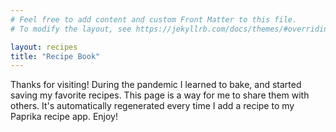 ```yaml
---
# Feel free to add content and custom Front Matter to this file.
# To modify the layout, see https://jekyllrb.com/docs/themes/#overriding-theme-defaults

layout: recipes
title: "Recipe Book"
---
```

Thanks for visiting! During the pandemic I learned to bake, and started saving my favorite recipes. This page is a way for me to share them with others. It's automatically regenerated every time I add a recipe to my Paprika recipe app. Enjoy!